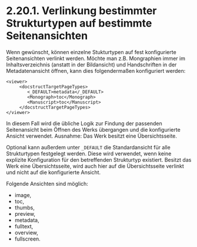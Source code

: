 # 2.20.1. Verlinkung bestimmter Strukturtypen auf bestimmte Seitenansichten

Wenn gewünscht, können einzelne Stukturtypen auf fest konfigurierte Seitenansichten verlinkt werden. Möchte man z.B. Mongraphien immer im Inhaltsverzeichnis \(anstatt in der Bildansicht\) und Handschriften in der Metadatenansicht öffnen, kann dies folgendermaßen konfiguriert werden:

```markup
<viewer>
     <docstructTargetPageTypes>
        <_DEFAULT>metadata</_DEFAULT>
        <Monograph>toc</Monograph>
        <Manuscript>toc</Manuscript>
     </docstructTargetPageTypes>
</viewer>
```

In diesem Fall wird die übliche Logik zur Findung der passenden Seitenansicht beim Öffnen des Werks übergangen und die konfigurierte Ansicht verwendet. Ausnahme: Das Werk besitzt eine Übersichtsseite.

Optional kann außerdem unter `_DEFAULT` die Standardansicht für alle Strukturtypen festgelegt werden. Diese wird verwendet, wenn keine explizite Konfiguration für den betreffenden Strukturtyp existiert. Besitzt das Werk eine Übersichtsseite, wird auch hier auf die Übersichtsseite verlinkt und nicht auf die konfigurierte Ansicht.

Folgende Ansichten sind möglich: 

* image, 
* toc, 
* thumbs,
* preview,
* metadata, 
* fulltext, 
* overview, 
* fullscreen.

